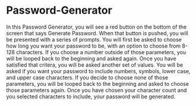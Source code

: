 # Password-Generator
In this Password Generator, you will see a red button on the bottom of the screen that says Generate Password. 
When that button is pushed, you will be presented with a series of prompts. 
You will first be asked to choose how long you want your password to be, with an option to choose from 8-128 characters.
If you choose a number outside of those parameters, you will be looped back to the beginning and asked again.
Once you have satisfied that critera, you will be asked another set of values.
You will be asked if you want your password to include numbers, symbols, lower case, and upper case characters.
If you decide to choose none of those parameters, you will be looped back to the beginning and asked to choose those parameters again.
Once you have chosen your character count and you selected characters to include, your password will be generated.
